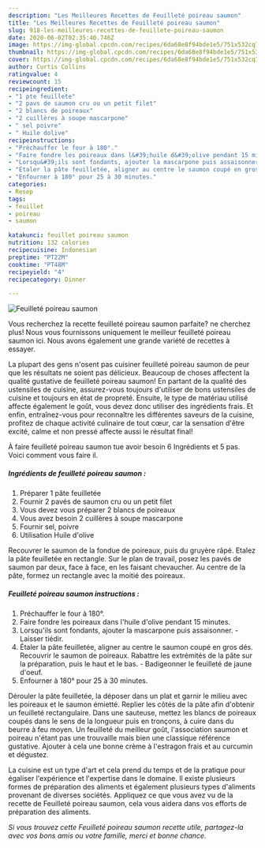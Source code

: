 ```yaml
---
description: "Les Meilleures Recettes de Feuilleté poireau saumon"
title: "Les Meilleures Recettes de Feuilleté poireau saumon"
slug: 918-les-meilleures-recettes-de-feuillete-poireau-saumon
date: 2020-06-02T02:35:40.746Z
image: https://img-global.cpcdn.com/recipes/6da68e8f94bde1e5/751x532cq70/feuillete-poireau-saumon-photo-principale-de-la-recette.jpg
thumbnail: https://img-global.cpcdn.com/recipes/6da68e8f94bde1e5/751x532cq70/feuillete-poireau-saumon-photo-principale-de-la-recette.jpg
cover: https://img-global.cpcdn.com/recipes/6da68e8f94bde1e5/751x532cq70/feuillete-poireau-saumon-photo-principale-de-la-recette.jpg
author: Curtis Collins
ratingvalue: 4
reviewcount: 15
recipeingredient:
- "1 pte feuillete"
- "2 pavs de saumon cru ou un petit filet"
- "2 blancs de poireaux"
- "2 cuillères à soupe mascarpone"
- " sel poivre"
- " Huile dolive"
recipeinstructions:
- "Préchauffer le four à 180°."
- "Faire fondre les poireaux dans l&#39;huile d&#39;olive pendant 15 minutes."
- "Lorsqu&#39;ils sont fondants, ajouter la mascarpone puis assaisonner.  Laisser tiédir."
- "Étaler la pâte feuilletée, aligner au centre le saumon coupé en gros dés. Recouvrir le saumon de poireaux. Rabattre les extrémités de la pâte sur la préparation, puis le haut et le bas. Badigeonner le feuilleté de jaune d&#39;oeuf."
- "Enfourner à 180° pour 25 à 30 minutes."
categories:
- Resep
tags:
- feuillet
- poireau
- saumon

katakunci: feuillet poireau saumon 
nutrition: 132 calories
recipecuisine: Indonesian
preptime: "PT22M"
cooktime: "PT48M"
recipeyield: "4"
recipecategory: Dinner

---
```



![Feuilleté poireau saumon](https://img-global.cpcdn.com/recipes/6da68e8f94bde1e5/751x532cq70/feuillete-poireau-saumon-photo-principale-de-la-recette.jpg)

Vous recherchez la recette feuilleté poireau saumon parfaite? ne cherchez plus! Nous vous fournissons uniquement le meilleur feuilleté poireau saumon ici. Nous avons également une grande variété de recettes à essayer.

La plupart des gens n'osent pas cuisiner feuilleté poireau saumon de peur que les résultats ne soient pas délicieux. Beaucoup de choses affectent la qualité gustative de feuilleté poireau saumon! En partant de la qualité des ustensiles de cuisine, assurez-vous toujours d'utiliser de bons ustensiles de cuisine et toujours en état de propreté. Ensuite, le type de matériau utilisé affecte également le goût, vous devez donc utiliser des ingrédients frais. Et enfin, entraînez-vous pour reconnaître les différentes saveurs de la cuisine, profitez de chaque activité culinaire de tout cœur, car la sensation d'être excité, calme et non pressé affecte aussi le résultat final!

<!--inarticleads1-->

À faire feuilleté poireau saumon tue avoir besoin 6 Ingrédients et 5 pas. Voici comment vous faire il.

##### Ingrédients de feuilleté poireau saumon :

1. Préparer 1 pâte feuilletée
1. Fournir 2 pavés de saumon cru ou un petit filet
1. Vous devez vous préparer 2 blancs de poireaux
1. Vous avez besoin 2 cuillères à soupe mascarpone
1. Fournir  sel, poivre
1. Utilisation  Huile d&#39;olive


Recouvrer le saumon de la fondue de poireaux, puis du gruyère râpé. Etalez la pâte feuilletée en rectangle. Sur le plan de travail, posez les pavés de saumon par deux, face à face, en les faisant chevaucher. Au centre de la pâte, formez un rectangle avec la moitié des poireaux. 

<!--inarticleads2-->

##### Feuilleté poireau saumon instructions :

1. Préchauffer le four à 180°.
1. Faire fondre les poireaux dans l&#39;huile d&#39;olive pendant 15 minutes.
1. Lorsqu&#39;ils sont fondants, ajouter la mascarpone puis assaisonner.  - Laisser tiédir.
1. Étaler la pâte feuilletée, aligner au centre le saumon coupé en gros dés. Recouvrir le saumon de poireaux. Rabattre les extrémités de la pâte sur la préparation, puis le haut et le bas. - Badigeonner le feuilleté de jaune d&#39;oeuf.
1. Enfourner à 180° pour 25 à 30 minutes.


Dérouler la pâte feuilletée, la déposer dans un plat et garnir le milieu avec les poireaux et le saumon émietté. Replier les côtés de la pâte afin d&#39;obtenir un feuilleté rectangulaire. Dans une sauteuse, mettez les blancs de poireaux coupés dans le sens de la longueur puis en tronçons, à cuire dans du beurre à feu moyen. Un feuilleté du meilleur goût, l&#39;association saumon et poireau n&#39;étant pas une trouvaille mais bien une classique référence gustative. Ajouter à cela une bonne crème à l&#39;estragon frais et au curcumin et dégustez. 

<!--inarticleads1-->

<p>
La cuisine est un type d'art et cela prend du temps et de la pratique pour égaliser l'expérience et l'expertise dans le domaine. Il existe plusieurs formes de préparation des aliments et également plusieurs types d'aliments provenant de diverses sociétés. Appliquez ce que vous avez vu de la recette de Feuilleté poireau saumon, cela vous aidera dans vos efforts de préparation des aliments.
</p>

<p>
<i>Si vous trouvez cette Feuilleté poireau saumon recette utile, partagez-la avec vos bons amis ou votre famille, merci et bonne chance.</i>
</p>
